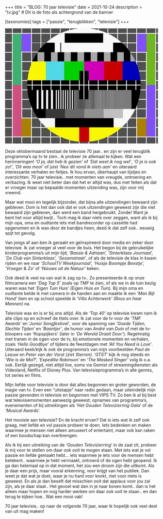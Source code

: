+++
title = "BLOG: 70 jaar televisie"
date = 2021-10-24
description = "tv.jpg" # Dit is de foto als achtergrond van de banner

[taxonomies]
tags = ["passie", "terugblikken", "televisie"]
+++

![](/img/blog/testbeeld.jpg)

Deze oktobermaand bestaat de televisie 70 jaar.. en zijn er veel terugblik programma’s op tv te zien.. ik probeer ze allemaal te kijken. Wat een herinneringen! _‘O ja, dat heb ik gezien’_ of _‘Dat weet ik nog wel’_, _‘O ja is ook zo!’_, _‘Dit was mooi’_ of juist _‘Nee dit vond ik niets aan’_ en uiteraard interessante verhalen en feitjes. Ik hou ervan, überhaupt van lijstjes en overzichten. 70 jaar televisie.. met momenten van vreugde, ontroering en verbazing. Ik weet niet beter dan dat het er altijd was, dus met feiten als dat er vroeger maar op bepaalde momenten uitzending was, zijn voor mij vreemd.

Maar wat mooi en tegelijk bijzonder, dat bijna alle uitzendingen bewaard zijn gebleven. Dom is het dan ook dat er ook uitzendingen geweest zijn die niet bewaard zijn gebleven, dan werd een band hergebruikt. Zonde! Want je bent het voor altijd kwijt.. Toch mag ik daar niets over zeggen, want als ik bij mijn opa, oma en oudtante iets met bandrecorder op cassette had opgenomen en ik was door de bandjes heen, deed ik dat zelf ook.. eeuwig spijt tot gevolg.

Van jongs af aan ben ik geraakt en geïnspireerd door media en zeker door televisie. Ik zat vroeger al veel voor de buis. Het begon bij de gebruikelijke kinderprogramma’s uit mijn tijd; _‘Bassie & Adriaan’, ‘Sinterklaas Journaal’, ‘De Club van Sinterklaas’, ‘Sesamstraat’_, of als de televisie de klas in kwam rijden en we naar _‘SchoolTV Weekjournaal’, ‘Huisje Boompje Beestje’,  ‘Vroeger & Zo’_ of _‘Nieuws uit de Natuur’_ keken.

Ook deed ik veel na van wat ik zag op tv.. Zo presenteerde ik op onze filmcamera een _‘Dag Top 5’_ zoals op _TMF_ te zien, of als we in de tuin bezig waren was het _‘Eigen Tuin Huis’ (Eigen Huis en Tuin)_. Bij mijn oma en oudtante belde ik met camera in de handen aan en maakte ik een _‘Man Bijt Hond’_ item en op school speelde ik _‘Villa Achterwerk’ (Roos en haar Mannen)_ na.

Televisie was en is er bij ons altijd. Als de _‘Top 40’_ op televisie kwam nam ik alle clips op en schreef de titels over. Ik zat voor de tv voor de _‘TMF Awards’_ en _‘Junior Songfestival’_, voor de spanning van _‘Goede Tijden, Slechte Tijden’_ en _‘Baantjer’_, de humor van _André van Duin_ of met de tv-bloopers van _‘Kopspijkers’_ (later in _‘De Wereld Draait Door’_). Regelmatig met tranen in de ogen voor de tv, bij emotionele momenten en verhalen, zoals _‘Hello Goodbye’_ of tijdens de feestdagen met _‘All You Need is Love’_. Uiteraard keek/kijk ik ook de programma’s van mijn voorbeelden _Paul de Leeuw_ en _Peter van der Vorst (ziet Sterren)_. ‘_GTST_’ kijk ik nog steeds en _‘Wie is de Mol?_’, _‘Expeditie Robinson’_ en _‘The Masked Singer’_ volg ik o.a. ook. Eerlijk gezegd, niet altijd live, soms via Gemist of streamingdiensten als Videoland, Netflix of Disney Plus. Van televisieprogramma’s in alle genres, tot series en films.

Mijn liefde voor televisie is door dat alles begonnen en groter geworden, de magie van tv. Even een “uitstapje” naar radio gedaan, maar uiteindelijk mijn passie gevonden in televisie en begonnen met VIPS TV. Zo ben ik al bij best wat televisiemomenten aanwezig geweest; opnames van programma’s, evenementen of bij uitreikingen als _‘Het Gouden Televizierring Gala_’ of de _‘Musical Awards_’.

Het mooiste aan televisie? En de kracht ervan? Dat is iets wat ik zelf ook graag, met liefde en vol passie probeer te doen. Iets bedenken en maken waarmee je mensen niet alleen amuseert of entertaint, maar ook kan raken of een boodschap kan overbrengen.

Als ik bij een uitreiking van de _‘Gouden Televizierring_’ in de zaal zit, probeer ik mij voor te stellen om daar ook ooit te mogen staan. Met iets wat je vol passie en liefde gemaakt hebt… iets waarmee je iets voor de mensen hebt betekent.. waarmee je hebt vermaakt, ontroerd of de ogen hebt geopend. Ik ga dan helemaal op in dat moment, het zou een droom zijn die uitkomt. Als je daar een prijs, maar vooral erkenning, voor krijgt van het publiek. Dan weet je dat wat je doet, waar je nu hard voor knokt, niet voor niets is geweest. En als je dan beseft dat misschien ooit dat applaus voor jou zal zijn, als je daar staat.. Het gevoel wat dan in je naar boven komt.. dan is het alleen maar hopen en nog harder werken om daar ook ooit te staan.. en dan terug te kijken hoe.. Wat een mooi vak!

70 jaar televisie.. op naar de volgende 70 jaar, waar ik hopelijk ook veel deel van uit mag maken!
